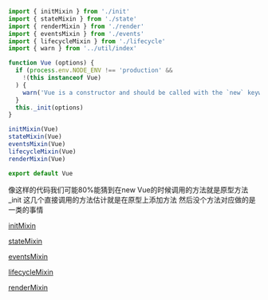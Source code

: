 ``` javascript
import { initMixin } from './init'
import { stateMixin } from './state'
import { renderMixin } from './render'
import { eventsMixin } from './events'
import { lifecycleMixin } from './lifecycle'
import { warn } from '../util/index'

function Vue (options) {
  if (process.env.NODE_ENV !== 'production' &&
    !(this instanceof Vue)
  ) {
    warn('Vue is a constructor and should be called with the `new` keyword')
  }
  this._init(options)
}

initMixin(Vue)
stateMixin(Vue)
eventsMixin(Vue)
lifecycleMixin(Vue)
renderMixin(Vue)

export default Vue

```

像这样的代码我们可能80%能猜到在new Vue的时候调用的方法就是原型方法_init
这几个直接调用的方法估计就是在原型上添加方法 然后没个方法对应做的是一类的事情

[initMixin](./init.html)

[stateMixin](./state.html)


[eventsMixin](./events.html)

[lifecycleMixin](./lifecycle.html)

[renderMixin](./render.html)

